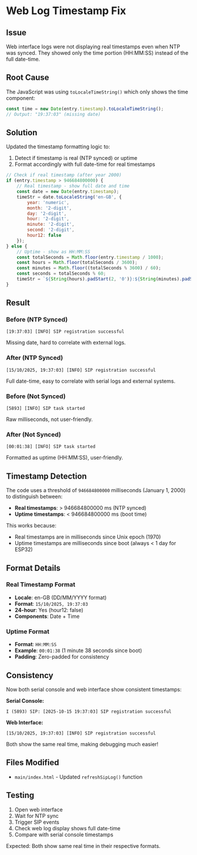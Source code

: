 # Web Log Timestamp Fix

## Issue

Web interface logs were not displaying real timestamps even when NTP was synced. They showed only the time portion (HH:MM:SS) instead of the full date-time.

## Root Cause

The JavaScript was using `toLocaleTimeString()` which only shows the time component:

```javascript
const time = new Date(entry.timestamp).toLocaleTimeString();
// Output: "19:37:03" (missing date)
```

## Solution

Updated the timestamp formatting logic to:
1. Detect if timestamp is real (NTP synced) or uptime
2. Format accordingly with full date-time for real timestamps

```javascript
// Check if real timestamp (after year 2000)
if (entry.timestamp > 946684800000) {
    // Real timestamp - show full date and time
    const date = new Date(entry.timestamp);
    timeStr = date.toLocaleString('en-GB', { 
        year: 'numeric', 
        month: '2-digit', 
        day: '2-digit',
        hour: '2-digit', 
        minute: '2-digit', 
        second: '2-digit',
        hour12: false 
    });
} else {
    // Uptime - show as HH:MM:SS
    const totalSeconds = Math.floor(entry.timestamp / 1000);
    const hours = Math.floor(totalSeconds / 3600);
    const minutes = Math.floor((totalSeconds % 3600) / 60);
    const seconds = totalSeconds % 60;
    timeStr = `${String(hours).padStart(2, '0')}:${String(minutes).padStart(2, '0')}:${String(seconds).padStart(2, '0')}`;
}
```

## Result

### Before (NTP Synced)
```
[19:37:03] [INFO] SIP registration successful
```
Missing date, hard to correlate with external logs.

### After (NTP Synced)
```
[15/10/2025, 19:37:03] [INFO] SIP registration successful
```
Full date-time, easy to correlate with serial logs and external systems.

### Before (Not Synced)
```
[5893] [INFO] SIP task started
```
Raw milliseconds, not user-friendly.

### After (Not Synced)
```
[00:01:38] [INFO] SIP task started
```
Formatted as uptime (HH:MM:SS), user-friendly.

## Timestamp Detection

The code uses a threshold of `946684800000` milliseconds (January 1, 2000) to distinguish between:
- **Real timestamps**: > 946684800000 ms (NTP synced)
- **Uptime timestamps**: < 946684800000 ms (boot time)

This works because:
- Real timestamps are in milliseconds since Unix epoch (1970)
- Uptime timestamps are milliseconds since boot (always < 1 day for ESP32)

## Format Details

### Real Timestamp Format
- **Locale**: en-GB (DD/MM/YYYY format)
- **Format**: `15/10/2025, 19:37:03`
- **24-hour**: Yes (hour12: false)
- **Components**: Date + Time

### Uptime Format
- **Format**: `HH:MM:SS`
- **Example**: `00:01:38` (1 minute 38 seconds since boot)
- **Padding**: Zero-padded for consistency

## Consistency

Now both serial console and web interface show consistent timestamps:

**Serial Console:**
```
I (5893) SIP: [2025-10-15 19:37:03] SIP registration successful
```

**Web Interface:**
```
[15/10/2025, 19:37:03] [INFO] SIP registration successful
```

Both show the same real time, making debugging much easier!

## Files Modified

- `main/index.html` - Updated `refreshSipLog()` function

## Testing

1. Open web interface
2. Wait for NTP sync
3. Trigger SIP events
4. Check web log display shows full date-time
5. Compare with serial console timestamps

Expected: Both show same real time in their respective formats.

